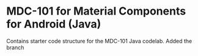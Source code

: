 # MDC-101 for Material Components for Android (Java)

Contains starter code structure for the MDC-101 Java codelab.
Added the branch
